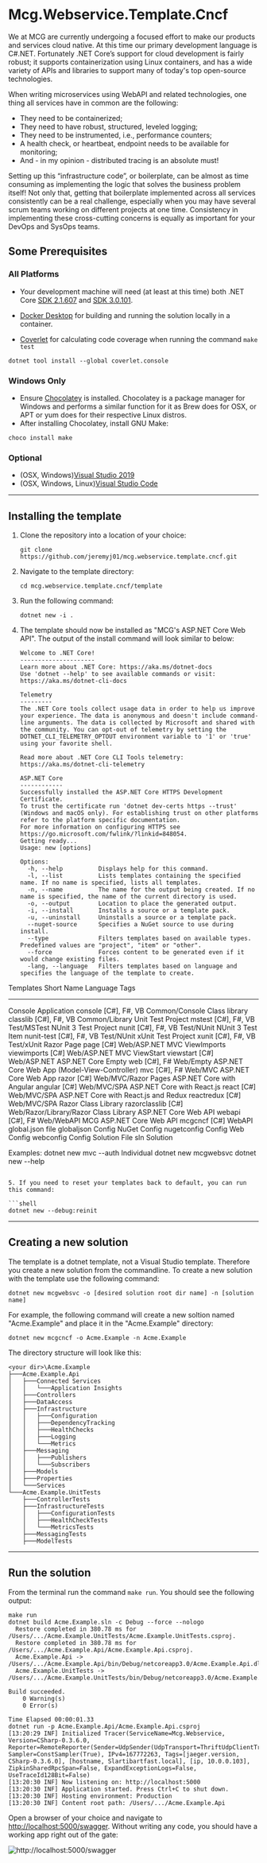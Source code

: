 # Mcg.Webservice.Template.Cncf

We at MCG are currently undergoing a focused effort to make our products and services cloud native. At this time our primary development language is C#.NET. Fortunately .NET Core’s support for cloud development is fairly robust; it supports containerization using Linux containers, and has a wide variety of APIs and libraries to support many of today's top open-source technologies.

When writing microservices using WebAPI and related technologies, one thing all services have in common are the following:

- They need to be containerized;
- They need to have robust, structured, leveled logging;
- They need to be instrumented, i.e., performance counters;
- A health check, or heartbeat, endpoint needs to be available for monitoring;
- And - in my opinion - distributed tracing is an absolute must!

Setting up this “infrastructure code”, or boilerplate, can be almost as time consuming as implementing the logic that solves the business problem itself! Not only that, getting that boilerplate implemented across all services consistently can be a real challenge, especially when you may have several scrum teams working on different projects at one time. Consistency in implementing these cross-cutting concerns is equally as important for your DevOps and SysOps teams.

## Some Prerequisites

### All Platforms

- Your development machine will need (at least at this time) both .NET Core [SDK 2.1.607](https://dotnet.microsoft.com/download/dotnet-core/2.1) and [SDK 3.0.101](https://dotnet.microsoft.com/download/dotnet-core/3.0).

- [Docker Desktop](https://www.docker.com/products/docker-desktop) for building and running the solution locally in a container.

- [Coverlet](https://github.com/tonerdo/coverlet?WT.mc_id=-blog-scottha#coverlet) for calculating code coverage when running the command `make test`

```shell
dotnet tool install --global coverlet.console
```

### Windows Only

- Ensure [Chocolatey](https://chocolatey.org/install) is installed. Chocolatey is a package manager for Windows and performs a similar function for it as Brew does for OSX, or APT or yum does for their respective Linux distros.
- After installing Chocolatey, install GNU Make:

```shell
choco install make
```

### Optional

- (OSX, Windows)[Visual Studio 2019](https://visualstudio.microsoft.com/vs/)
- (OSX, Windows, Linux)[Visual Studio Code](https://code.visualstudio.com/)

---

## Installing the template

1. Clone the repository into a location of your choice:

   ```shell
   git clone https://github.com/jeremyj01/mcg.webservice.template.cncf.git
   ```

2. Navigate to the template directory:

   ```shell
   cd mcg.webservice.template.cncf/template
   ```

3. Run the following command:

   ```shell
   dotnet new -i .
   ```

4. The template should now be installed as "MCG's ASP.NET Core Web API". The output of the install command will look similar to below:

   ```shell
   Welcome to .NET Core!
   ---------------------
   Learn more about .NET Core: https://aka.ms/dotnet-docs
   Use 'dotnet --help' to see available commands or visit: https://aka.ms/dotnet-cli-docs

   Telemetry
   ---------
   The .NET Core tools collect usage data in order to help us improve your experience. The data is anonymous and doesn't include command-line arguments. The data is collected by Microsoft and shared with the community. You can opt-out of telemetry by setting the DOTNET_CLI_TELEMETRY_OPTOUT environment variable to '1' or 'true' using your favorite shell.

   Read more about .NET Core CLI Tools telemetry: https://aka.ms/dotnet-cli-telemetry

   ASP.NET Core
   ------------
   Successfully installed the ASP.NET Core HTTPS Development Certificate.
   To trust the certificate run 'dotnet dev-certs https --trust' (Windows and macOS only). For establishing trust on other platforms refer to the platform specific documentation.
   For more information on configuring HTTPS see https://go.microsoft.com/fwlink/?linkid=848054.
   Getting ready...
   Usage: new [options]

   Options:
     -h, --help          Displays help for this command.
     -l, --list          Lists templates containing the specified name. If no name is specified, lists all templates.
     -n, --name          The name for the output being created. If no name is specified, the name of the current directory is used.
     -o, --output        Location to place the generated output.
     -i, --install       Installs a source or a template pack.
     -u, --uninstall     Uninstalls a source or a template pack.
     --nuget-source      Specifies a NuGet source to use during install.
     --type              Filters templates based on available types. Predefined values are "project", "item" or "other".
     --force             Forces content to be generated even if it would change existing files.
     -lang, --language   Filters templates based on language and specifies the language of the template to create.
   ```

Templates Short Name Language Tags

---

Console Application console [C#], F#, VB Common/Console
Class library classlib [C#], F#, VB Common/Library
Unit Test Project mstest [C#], F#, VB Test/MSTest
NUnit 3 Test Project nunit [C#], F#, VB Test/NUnit
NUnit 3 Test Item nunit-test [C#], F#, VB Test/NUnit
xUnit Test Project xunit [C#], F#, VB Test/xUnit
Razor Page page [C#] Web/ASP.NET
MVC ViewImports viewimports [C#] Web/ASP.NET
MVC ViewStart viewstart [C#] Web/ASP.NET
ASP.NET Core Empty web [C#], F# Web/Empty
ASP.NET Core Web App (Model-View-Controller) mvc [C#], F# Web/MVC
ASP.NET Core Web App razor [C#] Web/MVC/Razor Pages
ASP.NET Core with Angular angular [C#] Web/MVC/SPA
ASP.NET Core with React.js react [C#] Web/MVC/SPA
ASP.NET Core with React.js and Redux reactredux [C#] Web/MVC/SPA
Razor Class Library razorclasslib [C#] Web/Razor/Library/Razor Class Library
ASP.NET Core Web API webapi [C#], F# Web/WebAPI
MCG ASP.NET Core Web API mcgcncf [C#] WebAPI
global.json file globaljson Config
NuGet Config nugetconfig Config
Web Config webconfig Config
Solution File sln Solution

Examples:
dotnet new mvc --auth Individual
dotnet new mcgwebsvc
dotnet new --help

````

5. If you need to reset your templates back to default, you can run this command:

```shell
dotnet new --debug:reinit
````

---

## Creating a new solution

The template is a dotnet template, not a Visual Studio template. Therefore you create a new solution from the commandline. To create a new solution with the template use the following command:

```shell
dotnet new mcgwebsvc -o [desired solution root dir name] -n [solution name]
```

For example, the following command will create a new soltion named "Acme.Example" and place it in the "Acme.Example" directory:

```shell
dotnet new mcgcncf -o Acme.Example -n Acme.Example
```

The directory structure will look like this:

```shell
<your dir>\Acme.Example
├───Acme.Example.Api
│   ├───Connected Services
│   │   └───Application Insights
│   ├───Controllers
│   ├───DataAccess
│   ├───Infrastructure
│   │   ├───Configuration
│   │   ├───DependencyTracking
│   │   ├───HealthChecks
│   │   ├───Logging
│   │   └───Metrics
│   ├───Messaging
│   │   ├───Publishers
│   │   └───Subscribers
│   ├───Models
│   ├───Properties
│   └───Services
└───Acme.Example.UnitTests
    ├───ControllerTests
    ├───InfrastructureTests
    │   ├───ConfigurationTests
    │   ├───HealthCheckTests
    │   └───MetricsTests
    ├───MessagingTests
    ├───ModelTests
```

---

## Run the solution

From the terminal run the command `make run`. You should see the following output:

```shell
make run
dotnet build Acme.Example.sln -c Debug --force --nologo
  Restore completed in 380.78 ms for /Users/.../Acme.Example.UnitTests/Acme.Example.UnitTests.csproj.
  Restore completed in 380.78 ms for /Users/.../Acme.Example.Api/Acme.Example.Api.csproj.
  Acme.Example.Api -> /Users/.../Acme.Example.Api/bin/Debug/netcoreapp3.0/Acme.Example.Api.dll
  Acme.Example.UnitTests -> /Users/.../Acme.Example.UnitTests/bin/Debug/netcoreapp3.0/Acme.Example.UnitTests.dll

Build succeeded.
    0 Warning(s)
    0 Error(s)

Time Elapsed 00:00:01.33
dotnet run -p Acme.Example.Api/Acme.Example.Api.csproj
[13:20:29 INF] Initialized Tracer(ServiceName=Mcg.Webservice, Version=CSharp-0.3.6.0, Reporter=RemoteReporter(Sender=UdpSender(UdpTransport=ThriftUdpClientTransport(Client=127.0.0.1:6831))), Sampler=ConstSampler(True), IPv4=167772263, Tags=[jaeger.version, CSharp-0.3.6.0], [hostname, Slartibartfast.local], [ip, 10.0.0.103], ZipkinSharedRpcSpan=False, ExpandExceptionLogs=False, UseTraceId128Bit=False)
[13:20:30 INF] Now listening on: http://localhost:5000
[13:20:30 INF] Application started. Press Ctrl+C to shut down.
[13:20:30 INF] Hosting environment: Production
[13:20:30 INF] Content root path: /Users/.../Acme.Example.Api
```

Open a browser of your choice and navigate to [http://localhost:5000/swagger](http://localhost:5000/swagger). Without writing any code, you should have a working app right out of the gate:

![http://localhost:5000/swagger](img/swagger-example.png)
